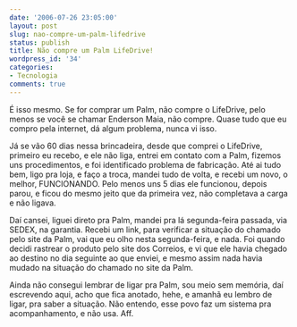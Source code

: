 ```yaml
---
date: '2006-07-26 23:05:00'
layout: post
slug: nao-compre-um-palm-lifedrive
status: publish
title: Não compre um Palm LifeDrive!
wordpress_id: '34'
categories:
- Tecnologia
comments: true
---
```


É isso mesmo. Se for comprar um Palm, não compre o LifeDrive, pelo menos se você se chamar Enderson Maia, não compre. Quase tudo que eu compro pela internet, dá algum problema, nunca vi isso.

Já se vão 60 dias nessa brincadeira, desde que comprei o LifeDrive, primeiro eu recebo, e ele não liga, entrei em contato com a Palm, fizemos uns procedimentos, e foi identificado problema de fabricação. Até ai tudo bem, ligo pra loja, e faço a troca, mandei tudo de volta, e recebi um novo, o melhor, FUNCIONANDO. Pelo menos uns 5 dias ele funcionou, depois parou, e ficou do mesmo jeito que da primeira vez, não completava a carga e não ligava.

Daí cansei, liguei direto pra Palm, mandei pra lá segunda-feira passada, via SEDEX, na garantia. Recebi um link, para verificar a situação do chamado pelo site da Palm, vai que eu olho nesta segunda-feira, e nada. Foi quando decidi rastrear o produto pelo site dos Correios, e vi que ele havia chegado ao destino no dia seguinte ao que enviei, e mesmo assim nada havia mudado na situação do chamado no site da Palm.

Ainda não consegui lembrar de ligar pra Palm, sou meio sem memória, daí escrevendo aqui, acho que fica anotado, hehe, e amanhã eu lembro de ligar, pra saber a situação. Não entendo, esse povo faz um sistema pra acompanhamento, e não usa. Aff.
